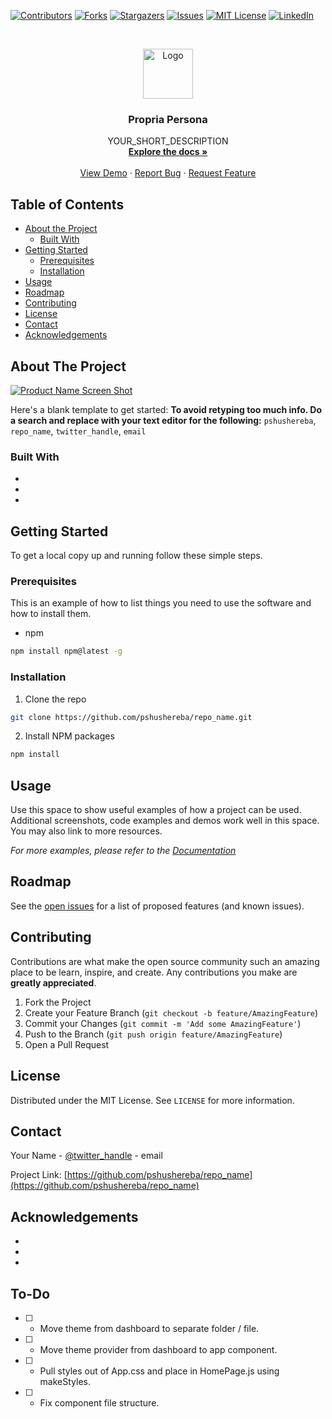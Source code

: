 <!-- PROJECT SHIELDS -->
<!--
*** I'm using markdown "reference style" links for readability.
*** Reference links are enclosed in brackets [ ] instead of parentheses ( ).
*** See the bottom of this document for the declaration of the reference variables
*** for contributors-url, forks-url, etc. This is an optional, concise syntax you may use.
*** https://www.markdownguide.org/basic-syntax/#reference-style-links
-->

[![Contributors][contributors-shield]][contributors-url]
[![Forks][forks-shield]][forks-url]
[![Stargazers][stars-shield]][stars-url]
[![Issues][issues-shield]][issues-url]
[![MIT License][license-shield]][license-url]
[![LinkedIn][linkedin-shield]][linkedin-url]

<!-- PROJECT LOGO -->
<br />
<p align="center">
  <a href="https://github.com/pshushereba/repo_name">
    <img src="images/logo.png" alt="Logo" width="80" height="80">
  </a>

  <h3 align="center">Propria Persona</h3>

  <p align="center">
    YOUR_SHORT_DESCRIPTION
    <br />
    <a href="https://github.com/pshushereba/repo_name"><strong>Explore the docs »</strong></a>
    <br />
    <br />
    <a href="https://propriapersona.com/">View Demo</a>
    ·
    <a href="https://github.com/pshushereba/repo_name/issues">Report Bug</a>
    ·
    <a href="https://github.com/pshushereba/repo_name/issues">Request Feature</a>
  </p>
</p>

<!-- TABLE OF CONTENTS -->

## Table of Contents

- [About the Project](#about-the-project)
  - [Built With](#built-with)
- [Getting Started](#getting-started)
  - [Prerequisites](#prerequisites)
  - [Installation](#installation)
- [Usage](#usage)
- [Roadmap](#roadmap)
- [Contributing](#contributing)
- [License](#license)
- [Contact](#contact)
- [Acknowledgements](#acknowledgements)

<!-- ABOUT THE PROJECT -->

## About The Project

[![Product Name Screen Shot][product-screenshot]](https://example.com)

Here's a blank template to get started:
**To avoid retyping too much info. Do a search and replace with your text editor for the following:**
`pshushereba`, `repo_name`, `twitter_handle`, `email`

### Built With

- []()
- []()
- []()

<!-- GETTING STARTED -->

## Getting Started

To get a local copy up and running follow these simple steps.

### Prerequisites

This is an example of how to list things you need to use the software and how to install them.

- npm

```sh
npm install npm@latest -g
```

### Installation

1. Clone the repo

```sh
git clone https://github.com/pshushereba/repo_name.git
```

2. Install NPM packages

```sh
npm install
```

<!-- USAGE EXAMPLES -->

## Usage

Use this space to show useful examples of how a project can be used. Additional screenshots, code examples and demos work well in this space. You may also link to more resources.

_For more examples, please refer to the [Documentation](https://example.com)_

<!-- ROADMAP -->

## Roadmap

See the [open issues](https://github.com/pshushereba/repo_name/issues) for a list of proposed features (and known issues).

<!-- CONTRIBUTING -->

## Contributing

Contributions are what make the open source community such an amazing place to be learn, inspire, and create. Any contributions you make are **greatly appreciated**.

1. Fork the Project
2. Create your Feature Branch (`git checkout -b feature/AmazingFeature`)
3. Commit your Changes (`git commit -m 'Add some AmazingFeature'`)
4. Push to the Branch (`git push origin feature/AmazingFeature`)
5. Open a Pull Request

<!-- LICENSE -->

## License

Distributed under the MIT License. See `LICENSE` for more information.

<!-- CONTACT -->

## Contact

Your Name - [@twitter_handle](https://twitter.com/twitter_handle) - email

Project Link: [https://github.com/pshushereba/repo_name](https://github.com/pshushereba/repo_name)

<!-- ACKNOWLEDGEMENTS -->

## Acknowledgements

- []()
- []()
- []()

<!-- MARKDOWN LINKS & IMAGES -->
<!-- https://www.markdownguide.org/basic-syntax/#reference-style-links -->

[contributors-shield]: https://img.shields.io/github/contributors/pshushereba/repo.svg?style=flat-square
[contributors-url]: https://github.com/pshushereba/repo/graphs/contributors
[forks-shield]: https://img.shields.io/github/forks/pshushereba/repo.svg?style=flat-square
[forks-url]: https://github.com/pshushereba/repo/network/members
[stars-shield]: https://img.shields.io/github/stars/pshushereba/repo.svg?style=flat-square
[stars-url]: https://github.com/pshushereba/repo/stargazers
[issues-shield]: https://img.shields.io/github/issues/pshushereba/repo.svg?style=flat-square
[issues-url]: https://github.com/pshushereba/repo/issues
[license-shield]: https://img.shields.io/github/license/pshushereba/repo.svg?style=flat-square
[license-url]: https://github.com/pshushereba/repo/blob/master/LICENSE.txt
[linkedin-shield]: https://img.shields.io/badge/-LinkedIn-black.svg?style=flat-square&logo=linkedin&colorB=555
[linkedin-url]: https://linkedin.com/in/pshushereba
[product-screenshot]: images/screenshot.png

## To-Do

- [ ] - Move theme from dashboard to separate folder / file.
- [ ] - Move theme provider from dashboard to app component.
- [ ] - Pull styles out of App.css and place in HomePage.js using makeStyles.
- [ ] - Fix component file structure.

